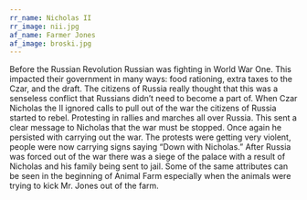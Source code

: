 ```yaml
---
rr_name: Nicholas II
rr_image: nii.jpg
af_name: Farmer Jones
af_image: broski.jpg
---
```


Before the Russian Revolution Russian was fighting in World War One. This impacted their government in many ways: food rationing, extra taxes to the Czar, and the draft. The citizens of Russia really thought that this was a senseless conflict that Russians didn’t need to become a part of. When Czar Nicholas the II ignored calls to pull out of the war the citizens of Russia started to rebel. Protesting in rallies and marches all over Russia. This sent a clear message to Nicholas that the war must be stopped. Once again he persisted with carrying out the war. The protests were getting very violent, people were now carrying signs saying “Down with Nicholas.” After Russia was forced out of the war there was a siege of the palace with a result of Nicholas and his family being sent to jail. Some of the same attributes can be seen in the beginning of Animal Farm especially when the animals were trying to kick Mr. Jones out of the farm.